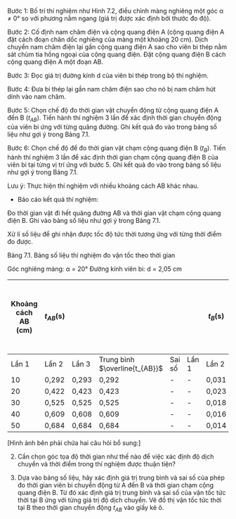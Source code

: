 Bước 1: Bố trí thí nghiệm như Hình 7.2, điều chỉnh màng nghiêng một góc α ≠ 0° so với phương nằm ngang (giá trị được xác định bởi thước đo độ).

Bước 2: Cố định nam châm điện và cộng quang điện A (cộng quang điện A đặt cách đoạn chân dốc nghiêng của màng một khoảng 20 cm). Dịch chuyển nam châm điện lại gần cộng quang điện A sao cho viên bi thép nằm sát chùm tia hồng ngoại của cộng quang điện. Đặt cộng quang điện B cách cộng quang điện A một đoạn AB.

Bước 3: Đọc giá trị đường kính d của viên bi thép trong bộ thí nghiệm.

Bước 4: Đưa bi thép lại gần nam châm điện sao cho nó bị nam châm hút dính vào nam châm.

Bước 5: Chọn chế độ đo thời gian vật chuyển động từ cộng quang điện A đến B ($t_{AB}$). Tiến hành thí nghiệm 3 lần để xác định thời gian chuyển động của viên bi ứng với từng quãng đường. Ghi kết quả đo vào trong bảng số liệu như gợi ý trong Bảng 7.1.

Bước 6: Chọn chế độ để đo thời gian vật chạm cộng quang điện B ($t_B$). Tiến hành thí nghiệm 3 lần để xác định thời gian chạm cộng quang điện B của viên bi tại từng vị trí ứng với bước 5. Ghi kết quả đo vào trong bảng số liệu như gợi ý trong Bảng 7.1.

Lưu ý: Thực hiện thí nghiệm với nhiều khoảng cách AB khác nhau.

* Báo cáo kết quả thí nghiệm:

Đo thời gian vật đi hết quãng đường AB và thời gian vật chạm cộng quang điện B. Ghi vào bảng số liệu như gợi ý trong Bảng 7.1.

Xử lí số liệu để ghi nhận được tốc độ tức thời tương ứng với từng thời điểm đo được.

Bảng 7.1. Bảng số liệu thí nghiệm đo vận tốc theo thời gian

Góc nghiêng màng: α = 20°                Đường kính viên bi: d = 2,05 cm

Khoảng cách AB (cm) | $t_{AB}$(s) | | | | | $t_B$(s) | | | | | Tốc độ tức thời tại B $v_B = \frac{d}{t_B}$ (cm/s)
--- | --- | --- | --- | --- | --- | --- | --- | --- | --- | --- | ---
 | Lần 1 | Lần 2 | Lần 3 | Trung bình $\overline{t_{AB}}$ | Sai số | Lần 1 | Lần 2 | Lần 3 | Trung bình $\overline{t_B}$ | Sai số | 
10 | 0,292 | 0,293 | 0,292 | - | - | 0,031 | 0,031 | 0,031 | - | - | -
20 | 0,422 | 0,423 | 0,423 | - | - | 0,023 | 0,022 | 0,022 | - | - | -
30 | 0,525 | 0,525 | 0,525 | - | - | 0,018 | 0,018 | 0,018 | - | - | -
40 | 0,609 | 0,608 | 0,609 | - | - | 0,016 | 0,016 | 0,017 | - | - | -
50 | 0,684 | 0,684 | 0,684 | - | - | 0,014 | 0,015 | 0,014 | - | - | -

[Hình ảnh bên phải chứa hai câu hỏi bổ sung:]

2. Cần chọn góc tọa độ thời gian như thế nào để việc xác định độ dịch chuyển và thời điểm trong thí nghiệm được thuận tiện?

3. Dựa vào bảng số liệu, hãy xác định giá trị trung bình và sai số của phép đo thời gian viên bi chuyển động từ A đến B và thời gian chạm cộng quang điện B. Từ đó xác định giá trị trung bình và sai số của vận tốc tức thời tại B ứng với từng giá trị độ dịch chuyển. Vẽ đồ thị vận tốc tức thời tại B theo thời gian chuyển động $t_{AB}$ vào giấy kẻ ô.